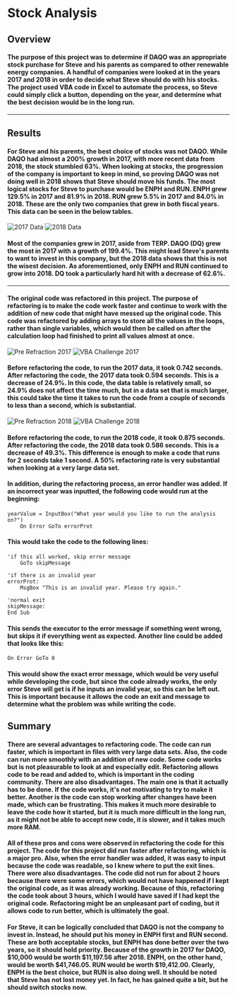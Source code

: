 # Stock Analysis
## Overview
#### The purpose of this project was to determine if DAQO was an appropriate stock purchase for Steve and his parents as compared to other renewable energy companies. A handful of companies were looked at in the years 2017 and 2018 in order to decide what Steve should do with his stocks. The project used VBA code in Excel to automate the process, so Steve could simply click a button, depending on the year, and determine what the best decision would be in the long run.
---
## Results
#### For Steve and his parents, the best choice of stocks was not DAQO. While DAQO had almost a 200% growth in 2017, with more recent data from 2018, the stock stumbled 63%. When looking at stocks, the progression of the company is important to keep in mind, so proving DAQO was not doing well in 2018 shows that Steve should move his funds. The most logical stocks for Steve to purchase would be ENPH and RUN. ENPH grew 129.5% in 2017 and 81.9% in 2018. RUN grew 5.5% in 2017 and 84.0% in 2018. These are the only two companies that grew in both fiscal years. This data can be seen in the below tables.
![2017 Data](https://user-images.githubusercontent.com/85752084/122598377-fce47800-d029-11eb-9554-05799efb7a2a.PNG) ![2018 Data](https://user-images.githubusercontent.com/85752084/122598391-0077ff00-d02a-11eb-9733-af53b5f2454c.PNG)
#### Most of the companies grew in 2017, aside from TERP. DAQO (DQ) grew the most in 2017 with a growth of 199.4%. This might lead Steve's parents to want to invest in this company, but the 2018 data shows that this is not the wisest decision. As aforementioned, only ENPH and RUN continued to grow into 2018. DQ took a particularly hard hit with a decrease of 62.6%.
---
#### The original code was refactored in this project. The purpose of refactoring is to make the code work faster and continue to work with the addition of new code that might have messed up the original code. This code was refactored by adding arrays to store all the values in the loops, rather than single variables, which would then be called on after the calculation loop had finished to print all values almost at once.
![Pre Refraction 2017](https://user-images.githubusercontent.com/85752084/122598990-da069380-d02a-11eb-998a-bf2f4bc3caa5.png)
![VBA Challenge 2017](https://user-images.githubusercontent.com/85752084/122598405-053cb300-d02a-11eb-9a0d-a194f765735d.PNG)

#### Before refactoring the code, to run the 2017 data, it took 0.742 seconds. After refactoring the code, the 2017 data took 0.594 seconds. This is a decrease of 24.9%. In this code, the data table is relatively small, so 24.9% does not affect the time much, but in a data set that is much larger, this could take the time it takes to run the code from a couple of seconds to less than a second, which is substantial.
![Pre Refraction 2018](https://user-images.githubusercontent.com/85752084/122598994-dbd05700-d02a-11eb-9fc0-78208458366a.png)
![VBA Challenge 2018](https://user-images.githubusercontent.com/85752084/122598411-066de000-d02a-11eb-9587-329d5b3710a6.PNG)
#### Before refactoring the code, to run the 2018 code, it took 0.875 seconds. After refactoring the code, the 2018 data took 0.586 seconds. This is a decrease of 49.3%. This difference is enough to make a code that runs for 2 seconds take 1 second. A 50% refactoring rate is very substantial when looking at a very large data set.
#### In addition, during the refactoring process, an error handler was added. If an incorrect year was inputted, the following code would run at the beginning:
```
yearValue = InputBox("What year would you like to run the analysis on?")
    On Error GoTo errorProt
```
#### This would take the code to the following lines:
```
'if this all worked, skip error message
    GoTo skipMessage
    
'if there is an invalid year
errorProt:
    MsgBox "This is an invalid year. Please try again."
    
'normal exit
skipMessage:
End Sub
```
#### This sends the executor to the error message if something went wrong, but skips it if everything went as expected. Another line could be added that looks like this:
```
On Error GoTo 0
```
#### This would show the exact error message, which would be very useful while developing the code, but since the code already works, the only error Steve will get is if he inputs an invalid year, so this can be left out. This is important because it allows the code an exit and message to determine what the problem was while writing the code. 
## Summary
#### There are several advantages to refactoring code. The code can run faster, which is important in files with very large data sets. Also, the code can run more smoothly with an addition of new code. Some code works but is not pleasurable to look at and especially edit. Refactoring allows code to be read and added to, which is important in the coding community. There are also disadvantages. The main one is that it actually has to be done. If the code works, it's not motivating to try to make it better. Another is the code can stop working after changes have been made, which can be frustrating. This makes it much more desirable to leave the code how it started, but it is much more difficult in the long run, as it might not be able to accept new code, it is slower, and it takes much more RAM.
#### All of these pros and cons were observed in refactoring the code for this project. The code for this project did run faster after refactoring, which is a major pro. Also, when the error handler was added, it was easy to input because the code was readable, so I knew where to put the exit lines. There were also disadvantages. The code did not run for about 2 hours because there were some errors, which would not have happened if I kept the original code, as it was already working. Because of this, refactoring the code took about 3 hours, which I would have saved if I had kept the original code. Refactoring might be an unpleasant part of coding, but it allows code to run better, which is ultimately the goal.
#### For Steve, it can be logically concluded that DAQO is not the company to invest in. Instead, he should put his money in ENPH first and RUN second. These are both acceptable stocks, but ENPH has done better over the two years, so it should hold priority. Because of the growth in 2017 for DAQO, $10,000 would be worth $11,197.56 after 2018. ENPH, on the other hand, would be worth $41,746.05. RUN would be worth $19,412.00. Clearly, ENPH is the best choice, but RUN is also doing well. It should be noted that Steve has not lost money yet. In fact, he has gained quite a bit, but he should switch stocks now.
